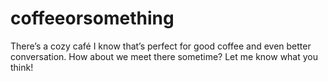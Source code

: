 # coffeeorsomething
There’s a cozy café I know that’s perfect for good coffee and even better conversation. How about we meet there sometime? Let me know what you think!
